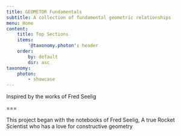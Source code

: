 ```yaml
---
title: GEOMETOR Fundamentals
subtitle: A collection of fundamental geometric relationships
menu: Home
content:
    title: Top Sections
    items: 
        '@taxonomy.photon': header
    order:
        by: default
        dir: asc
taxonomy:
    photon:
        - showcase
---
```


Inspired by the works of Fred Seelig



===

This project began with the notebooks of Fred Seelig, A true Rocket Scientist who has a love for constructive geometry

